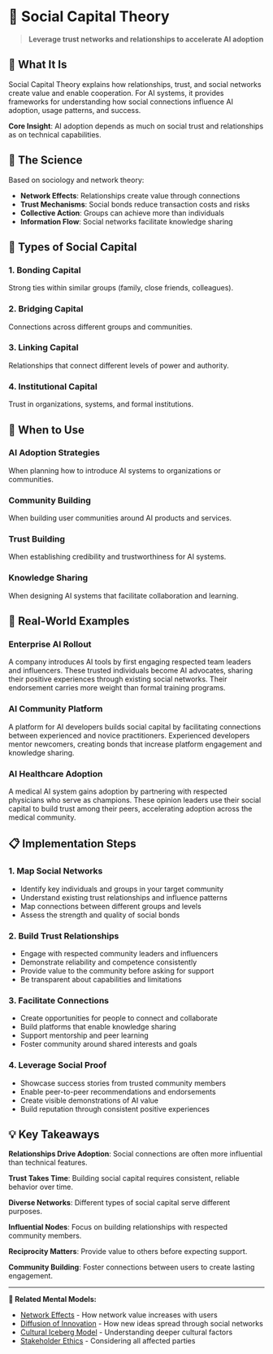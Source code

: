 # 🤝 Social Capital Theory

> **Leverage trust networks and relationships to accelerate AI adoption**

## 🎯 **What It Is**

Social Capital Theory explains how relationships, trust, and social networks create value and enable cooperation. For AI systems, it provides frameworks for understanding how social connections influence AI adoption, usage patterns, and success.

**Core Insight**: AI adoption depends as much on social trust and relationships as on technical capabilities.

## 🧠 **The Science**

Based on sociology and network theory:

- **Network Effects**: Relationships create value through connections
- **Trust Mechanisms**: Social bonds reduce transaction costs and risks
- **Collective Action**: Groups can achieve more than individuals
- **Information Flow**: Social networks facilitate knowledge sharing

## 🤝 **Types of Social Capital**

### **1. Bonding Capital**
Strong ties within similar groups (family, close friends, colleagues).

### **2. Bridging Capital**
Connections across different groups and communities.

### **3. Linking Capital**
Relationships that connect different levels of power and authority.

### **4. Institutional Capital**
Trust in organizations, systems, and formal institutions.

## 🎯 **When to Use**

### **AI Adoption Strategies**
When planning how to introduce AI systems to organizations or communities.

### **Community Building**
When building user communities around AI products and services.

### **Trust Building**
When establishing credibility and trustworthiness for AI systems.

### **Knowledge Sharing**
When designing AI systems that facilitate collaboration and learning.

## 🚀 **Real-World Examples**

### **Enterprise AI Rollout**
A company introduces AI tools by first engaging respected team leaders and influencers. These trusted individuals become AI advocates, sharing their positive experiences through existing social networks. Their endorsement carries more weight than formal training programs.

### **AI Community Platform**
A platform for AI developers builds social capital by facilitating connections between experienced and novice practitioners. Experienced developers mentor newcomers, creating bonds that increase platform engagement and knowledge sharing.

### **AI Healthcare Adoption**
A medical AI system gains adoption by partnering with respected physicians who serve as champions. These opinion leaders use their social capital to build trust among their peers, accelerating adoption across the medical community.

## 📋 **Implementation Steps**

### **1. Map Social Networks**
- Identify key individuals and groups in your target community
- Understand existing trust relationships and influence patterns
- Map connections between different groups and levels
- Assess the strength and quality of social bonds

### **2. Build Trust Relationships**
- Engage with respected community leaders and influencers
- Demonstrate reliability and competence consistently
- Provide value to the community before asking for support
- Be transparent about capabilities and limitations

### **3. Facilitate Connections**
- Create opportunities for people to connect and collaborate
- Build platforms that enable knowledge sharing
- Support mentorship and peer learning
- Foster community around shared interests and goals

### **4. Leverage Social Proof**
- Showcase success stories from trusted community members
- Enable peer-to-peer recommendations and endorsements
- Create visible demonstrations of AI value
- Build reputation through consistent positive experiences

## 💡 **Key Takeaways**

**Relationships Drive Adoption**: Social connections are often more influential than technical features.

**Trust Takes Time**: Building social capital requires consistent, reliable behavior over time.

**Diverse Networks**: Different types of social capital serve different purposes.

**Influential Nodes**: Focus on building relationships with respected community members.

**Reciprocity Matters**: Provide value to others before expecting support.

**Community Building**: Foster connections between users to create lasting engagement.

---

**🔗 Related Mental Models:**
- [Network Effects](./network-effects.md) - How network value increases with users
- [Diffusion of Innovation](./diffusion-of-innovation.md) - How new ideas spread through social networks
- [Cultural Iceberg Model](./cultural-iceberg-model.md) - Understanding deeper cultural factors
- [Stakeholder Ethics](./stakeholder-ethics.md) - Considering all affected parties